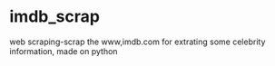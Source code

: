 # imdb_scrap
web scraping-scrap the www,imdb.com for extrating some celebrity information, made on python
